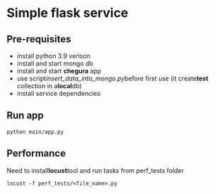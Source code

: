 # Simple flask service

## Pre-requisites

- install python 3.9 verison
- install and start mongo db
- install and start **chegura** app
- use script*insert_data_into_mongo.py*before first use (it create**test** collection in a**local**db)
- install service dependencies

## Run app

```
python main/app.py
```


## Performance

Need to install**locust**tool and run tasks from perf_tests folder

```
locust -f perf_tests/<file_name>.py
```